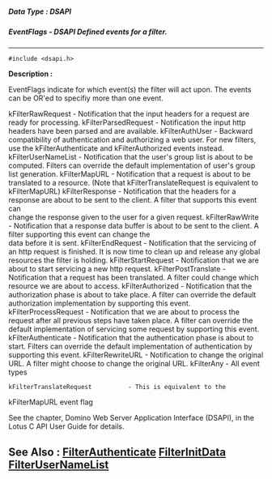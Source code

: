 ##### Data Type : DSAPI
##### EventFlags - DSAPI Defined events for a filter.
---
```
#include <dsapi.h>
```
**Description :**

EventFlags indicate for which event(s) the filter will act upon.  The events 
can be OR'ed to specifiy more than one event.

kFilterRawRequest - Notification that the input headers for a request are ready 
for processing.
kFilterParsedRequest - Notification the input http headers have been parsed and 
are available.
kFilterAuthUser - Backward compatibility of authentication and authorizing a 
web user. For new filters, use the kFilterAuthenticate and kFilterAuthorized 
events instead.
kFilterUserNameList - Notification that the user's group list is about to be 
computed. Filters can override the default implementation of user's group list 
generation.
kFilterMapURL - Notification that a request is about to be translated to a 
resource.  (Note that kFilterTranslateRequest is equivalent to kFilterMapURL)
	kFilterResponse    - Notification that the headers for a response are 
about to be sent to the client. A filter that supports this event can        
change the response given to the user for a given request.
	kFilterRawWrite  -  Notification that a response data buffer is about 
to be sent to the client. A filter supporting this event can change the       
data before it is sent.
kFilterEndRequest - Notification that the servicing of an http request is 
finished. It is now time to clean up and release any global resources the 
filter is holding.
kFilterStartRequest - Notification that we are about to start servicing a new 
http request.
kFilterPostTranslate - Notification that a request has been translated. A 
filter could change which resource we are about to access.
kFilterAuthorized - Notification that the authorization phase is about to take 
place. A filter can override the default authorization implementation by 
supporting this event.
kFilterProcessRequest - Notification that we are about to process the request 
after all previous steps have taken place. A filter can override the default 
implementation of servicing some request by supporting this event.
kFilterAuthenticate - Notification that the authentication phase is about to 
start. Filters can override the default implementation of authentication by 
supporting this event.
kFilterRewriteURL - Notification to change the original URL. A filter might 
choose to change the original URL.
kFilterAny - All event types

	kFilterTranslateRequest          - This is equivalent to the 
kFilterMapURL event flag

See the chapter, Domino Web Server Application Interface (DSAPI), in the Lotus 
C API User Guide for details.

**See Also :**
[FilterAuthenticate](/reference/Data/FilterAuthenticate)
[FilterInitData](/reference/Data/FilterInitData)
[FilterUserNameList](/reference/Data/FilterUserNameList)
---
